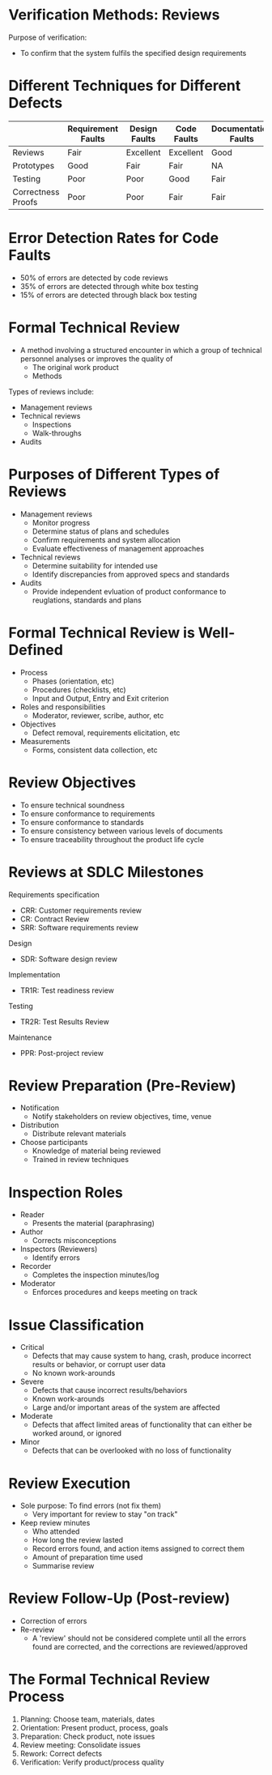 # Verification Methods: Reviews

Purpose of verification:
- To confirm that the system fulfils the specified design requirements

# Different Techniques for Different Defects

|                    | Requirement Faults | Design Faults | Code Faults | Documentation Faults |
| ------------------ | ------------------ | ------------- | ----------- | -------------------- |
| Reviews            | Fair               | Excellent     | Excellent   | Good                 |
| Prototypes         | Good               | Fair          | Fair        | NA                   |
| Testing            | Poor               | Poor          | Good        | Fair                 |
| Correctness Proofs | Poor               | Poor          | Fair        | Fair                 |

# Error Detection Rates for Code Faults

- 50% of errors are detected by code reviews
- 35% of errors are detected through white box testing
- 15% of errors are detected through black box testing

# Formal Technical Review

- A method involving a structured encounter in which a group of technical personnel analyses or improves the quality of
    - The original work product
    - Methods

Types of reviews include:
- Management reviews
- Technical reviews
    - Inspections
    - Walk-throughs
- Audits

# Purposes of Different Types of Reviews

- Management reviews
    - Monitor progress
    - Determine status of plans and schedules
    - Confirm requirements and system allocation
    - Evaluate effectiveness of management approaches
- Technical reviews
    - Determine suitability for intended use
    - Identify discrepancies from approved specs and standards
- Audits
    - Provide independent evluation of product conformance to reuglations, standards and plans

# Formal Technical Review is Well-Defined

- Process
    - Phases (orientation, etc)
    - Procedures (checklists, etc)
    - Input and Output, Entry and Exit criterion
- Roles and responsibilities
    - Moderator, reviewer, scribe, author, etc
- Objectives
    - Defect removal, requirements elicitation, etc
- Measurements
    - Forms, consistent data collection, etc

# Review Objectives

- To ensure technical soundness
- To ensure conformance to requirements
- To ensure conformance to standards
- To ensure consistency between various levels of documents
- To ensure traceability throughout the product life cycle

# Reviews at SDLC Milestones

Requirements specification
- CRR: Customer requirements review
- CR: Contract Review
- SRR: Software requirements review

Design
- SDR: Software design review

Implementation
- TR1R: Test readiness review

Testing
- TR2R: Test Results Review

Maintenance
- PPR: Post-project review

# Review Preparation (Pre-Review)

- Notification
    - Notify stakeholders on review objectives, time, venue
- Distribution
    - Distribute relevant materials
- Choose participants
    - Knowledge of material being reviewed
    - Trained in review techniques

# Inspection Roles

- Reader
    - Presents the material (paraphrasing)
- Author
    - Corrects misconceptions
- Inspectors (Reviewers)
    - Identify errors
- Recorder
    - Completes the inspection minutes/log
- Moderator
    - Enforces procedures and keeps meeting on track

# Issue Classification

- Critical
    - Defects that may cause system to hang, crash, produce incorrect results or behavior, or corrupt user data
    - No known work-arounds
- Severe
    - Defects that cause incorrect results/behaviors
    - Known work-arounds
    - Large and/or important areas of the system are affected
- Moderate
    - Defects that affect limited areas of functionality that can either be worked around, or ignored
- Minor
    - Defects that can be overlooked with no loss of functionality

# Review Execution

- Sole purpose: To find errors (not fix them)
    - Very important for review to stay "on track"
- Keep review minutes
    - Who attended
    - How long the review lasted
    - Record errors found, and action items assigned to correct them
    - Amount of preparation time used
    - Summarise review

# Review Follow-Up (Post-review)

- Correction of errors
- Re-review
    - A 'review' should not be considered complete until all the errors found are corrected, and the corrections are reviewed/approved

# The Formal Technical Review Process

1. Planning: Choose team, materials, dates
2. Orientation: Present product, process, goals
3. Preparation: Check product, note issues
4. Review meeting: Consolidate issues
5. Rework: Correct defects
6. Verification: Verify product/process quality

